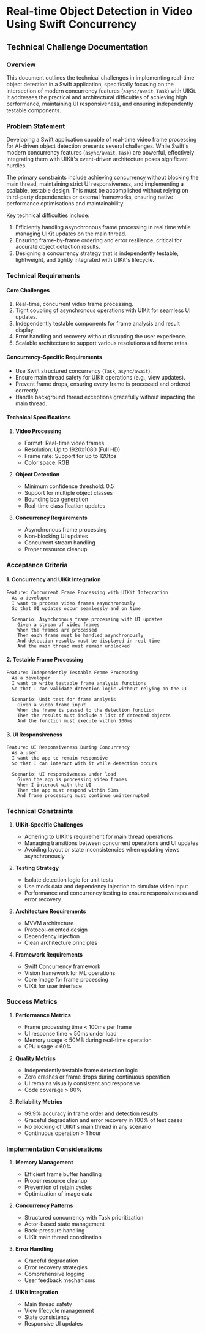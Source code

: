 # Real-time Object Detection in Video Using Swift Concurrency
## Technical Challenge Documentation

### Overview
This document outlines the technical challenges in implementing real-time object detection in a Swift application, specifically focusing on the intersection of modern concurrency features (`async/await`, `Task`) with UIKit. It addresses the practical and architectural difficulties of achieving high performance, maintaining UI responsiveness, and ensuring independently testable components.

### Problem Statement
Developing a Swift application capable of real-time video frame processing for AI-driven object detection presents several challenges. While Swift's modern concurrency features (`async/await`, `Task`) are powerful, effectively integrating them with UIKit's event-driven architecture poses significant hurdles. 

The primary constraints include achieving concurrency without blocking the main thread, maintaining strict UI responsiveness, and implementing a scalable, testable design. This must be accomplished without relying on third-party dependencies or external frameworks, ensuring native performance optimisations and maintainability.

Key technical difficulties include:
1. Efficiently handling asynchronous frame processing in real time while managing UIKit updates on the main thread.
2. Ensuring frame-by-frame ordering and error resilience, critical for accurate object detection results.
3. Designing a concurrency strategy that is independently testable, lightweight, and tightly integrated with UIKit's lifecycle.

### Technical Requirements

#### Core Challenges
1. Real-time, concurrent video frame processing.
2. Tight coupling of asynchronous operations with UIKit for seamless UI updates.
3. Independently testable components for frame analysis and result display.
4. Error handling and recovery without disrupting the user experience.
5. Scalable architecture to support various resolutions and frame rates.

#### Concurrency-Specific Requirements
- Use Swift structured concurrency (`Task`, `async/await`).
- Ensure main thread safety for UIKit operations (e.g., view updates).
- Prevent frame drops, ensuring every frame is processed and ordered correctly.
- Handle background thread exceptions gracefully without impacting the main thread.

#### Technical Specifications

1. **Video Processing**
   - Format: Real-time video frames
   - Resolution: Up to 1920x1080 (Full HD)
   - Frame rate: Support for up to 120fps
   - Color space: RGB

2. **Object Detection**
   - Minimum confidence threshold: 0.5
   - Support for multiple object classes
   - Bounding box generation
   - Real-time classification updates

3. **Concurrency Requirements**
   - Asynchronous frame processing
   - Non-blocking UI updates
   - Concurrent stream handling
   - Proper resource cleanup

### Acceptance Criteria

#### 1. Concurrency and UIKit Integration
```gherkin
Feature: Concurrent Frame Processing with UIKit Integration
  As a developer
  I want to process video frames asynchronously
  So that UI updates occur seamlessly and on time

  Scenario: Asynchronous frame processing with UI updates
    Given a stream of video frames
    When the frames are processed
    Then each frame must be handled asynchronously
    And detection results must be displayed in real-time
    And the main thread must remain unblocked
```

#### 2. Testable Frame Processing
```gherkin
Feature: Independently Testable Frame Processing
  As a developer
  I want to write testable frame analysis functions
  So that I can validate detection logic without relying on the UI

  Scenario: Unit test for frame analysis
    Given a video frame input
    When the frame is passed to the detection function
    Then the results must include a list of detected objects
    And the function must execute within 100ms
```

#### 3. UI Responsiveness
```gherkin
Feature: UI Responsiveness During Concurrency
  As a user
  I want the app to remain responsive
  So that I can interact with it while detection occurs

  Scenario: UI responsiveness under load
    Given the app is processing video frames
    When I interact with the UI
    Then the app must respond within 50ms
    And frame processing must continue uninterrupted
```

### Technical Constraints

1. **UIKit-Specific Challenges**
   - Adhering to UIKit's requirement for main thread operations
   - Managing transitions between concurrent operations and UI updates
   - Avoiding layout or state inconsistencies when updating views asynchronously

2. **Testing Strategy**
   - Isolate detection logic for unit tests
   - Use mock data and dependency injection to simulate video input
   - Performance and concurrency testing to ensure responsiveness and error recovery

3. **Architecture Requirements**
   - MVVM architecture
   - Protocol-oriented design
   - Dependency injection
   - Clean architecture principles

4. **Framework Requirements**
   - Swift Concurrency framework
   - Vision framework for ML operations
   - Core Image for frame processing
   - UIKit for user interface

### Success Metrics

1. **Performance Metrics**
   - Frame processing time < 100ms per frame
   - UI response time < 50ms under load
   - Memory usage < 50MB during real-time operation
   - CPU usage < 60%

2. **Quality Metrics**
   - Independently testable frame detection logic
   - Zero crashes or frame drops during continuous operation
   - UI remains visually consistent and responsive
   - Code coverage > 80%

3. **Reliability Metrics**
   - 99.9% accuracy in frame order and detection results
   - Graceful degradation and error recovery in 100% of test cases
   - No blocking of UIKit's main thread in any scenario
   - Continuous operation > 1 hour

### Implementation Considerations

1. **Memory Management**
   - Efficient frame buffer handling
   - Proper resource cleanup
   - Prevention of retain cycles
   - Optimization of image data

2. **Concurrency Patterns**
   - Structured concurrency with Task prioritization
   - Actor-based state management
   - Back-pressure handling
   - UIKit main thread coordination

3. **Error Handling**
   - Graceful degradation
   - Error recovery strategies
   - Comprehensive logging
   - User feedback mechanisms

4. **UIKit Integration**
   - Main thread safety
   - View lifecycle management
   - State consistency
   - Responsive UI updates 